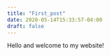 ```yaml
---
title: "First_post"
date: 2020-05-14T15:33:57-04:00
draft: false
---
```


Hello and welcome to my website! 

